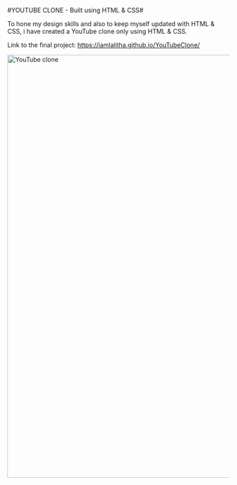 #YOUTUBE CLONE - Built using HTML & CSS#

To hone my design skills and also to keep myself updated with HTML & CSS, i have created a YouTube clone only using HTML & CSS.

Link to the final project: https://iamlalitha.github.io/YouTubeClone/

<img width="960" alt="YouTube clone" src="https://github.com/iamLalitha/YouTubeClone/assets/130632883/144b5153-02e9-4651-8168-728bd1d7d5ff">
